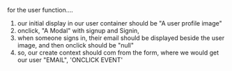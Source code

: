 for the user function....

1. our initial display in our user container should be "A user profile image"
2. onclick, "A Modal" with signup and Signin,
3. when someone signs in, their email should be displayed beside the user image, and then onclick should be "null"
4. so, our create context should com from the form, where we would get our user "EMAIL", 'ONCLICK EVENT'